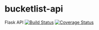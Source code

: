 # bucketlist-api
Flask API
[![Build Status](https://travis-ci.org/RyanSept/bucketlist-api.svg?branch=master)](https://travis-ci.org/RyanSept/bucketlist-api)
[![Coverage Status](https://coveralls.io/repos/github/RyanSept/bucketlist-api/badge.svg?branch=master)](https://coveralls.io/github/RyanSept/bucketlist-api?branch=master)